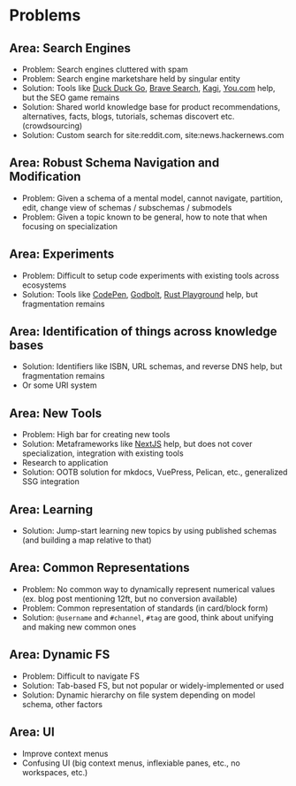 # Problems

## Area: Search Engines

- Problem: Search engines cluttered with spam
- Problem: Search engine marketshare held by singular entity
- Solution: Tools like [Duck Duck Go][duck-duck-go], [Brave Search][brave-search], [Kagi][kagi], [You.com][you] help, but the SEO game remains
- Solution: Shared world knowledge base for product recommendations, alternatives, facts, blogs, tutorials, schemas discovert etc. (crowdsourcing)
- Solution: Custom search for site:reddit.com, site:news.hackernews.com

## Area: Robust Schema Navigation and Modification

- Problem: Given a schema of a mental model, cannot navigate, partition, edit, change view of schemas / subschemas / submodels
- Problem: Given a topic known to be general, how to note that when focusing on specialization

## Area: Experiments

- Problem: Difficult to setup code experiments with existing tools across ecosystems
- Solution: Tools like [CodePen][code-pen], [Godbolt][godbolt], [Rust Playground][rust-playground] help, but fragmentation remains

## Area: Identification of things across knowledge bases

- Solution: Identifiers like ISBN, URL schemas, and reverse DNS help, but fragmentation remains
- Or some URI system

## Area: New Tools

- Problem: High bar for creating new tools
- Solution: Metaframeworks like [NextJS](https://nextjs.org) help, but does not cover specialization, integration with existing tools
- Research to application
- Solution: OOTB solution for mkdocs, VuePress, Pelican, etc., generalized SSG integration

## Area: Learning

- Solution: Jump-start learning new topics by using published schemas (and building a map relative to that)

## Area: Common Representations

- Problem: No common way to dynamically represent numerical values (ex. blog post mentioning 12ft, but no conversion available)
- Problem: Common representation of standards (in card/block form)
- Solution: `@username` and `#channel`, `#tag` are good, think about unifying and making new common ones

## Area: Dynamic FS

- Problem: Difficult to navigate FS
- Solution: Tab-based FS, but not popular or widely-implemented or used
- Solution: Dynamic hierarchy on file system depending on model schema, other factors

## Area: UI

- Improve context menus
- Confusing UI (big context menus, inflexiable panes, etc., no workspaces, etc.)

[duck-duck-go]: https://duckduckgo.com
[brave-search]: https://search.brave.com
[kagi]: https://kagi.com
[you]: https://you.com/code
[code-pen]: https://codepen.io
[godbolt]: https://godbolt.org
[rust-playground]: https://play.rust-lang.org
